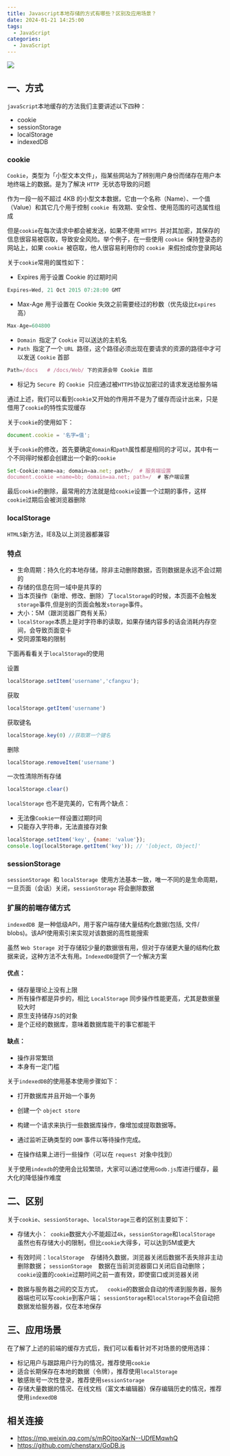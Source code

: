 ```yaml
---
title: Javascript本地存储的方式有哪些？区别及应用场景？
date: 2024-01-21 14:25:00
tags:
  - JavaScript
categories:
  - JavaScript
---
```



 ![](https://static.vue-js.com/68dccf20-849f-11eb-ab90-d9ae814b240d.png)

## 一、方式

`javaScript`本地缓存的方法我们主要讲述以下四种：

- cookie
- sessionStorage
- localStorage
- indexedDB


### cookie

`Cookie`，类型为「小型文本文件」，指某些网站为了辨别用户身份而储存在用户本地终端上的数据。是为了解决 `HTTP `无状态导致的问题

作为一段一般不超过 4KB 的小型文本数据，它由一个名称（Name）、一个值（Value）和其它几个用于控制 `cookie `有效期、安全性、使用范围的可选属性组成

但是`cookie`在每次请求中都会被发送，如果不使用 `HTTPS `并对其加密，其保存的信息很容易被窃取，导致安全风险。举个例子，在一些使用 `cookie `保持登录态的网站上，如果 `cookie `被窃取，他人很容易利用你的 `cookie `来假扮成你登录网站

关于`cookie`常用的属性如下：

- Expires 用于设置 Cookie 的过期时间

```js
Expires=Wed, 21 Oct 2015 07:28:00 GMT
```

- Max-Age 用于设置在 Cookie 失效之前需要经过的秒数（优先级比`Expires`高）

```js
Max-Age=604800
```

- `Domain `指定了 `Cookie` 可以送达的主机名
- `Path `指定了一个 `URL `路径，这个路径必须出现在要请求的资源的路径中才可以发送 `Cookie` 首部

```js
Path=/docs   # /docs/Web/ 下的资源会带 Cookie 首部
```

- 标记为 `Secure `的 `Cookie `只应通过被`HTTPS`协议加密过的请求发送给服务端

通过上述，我们可以看到`cookie`又开始的作用并不是为了缓存而设计出来，只是借用了`cookie`的特性实现缓存

关于`cookie`的使用如下：

```js
document.cookie = '名字=值';
```

关于`cookie`的修改，首先要确定`domain`和`path`属性都是相同的才可以，其中有一个不同得时候都会创建出一个新的`cookie`

```js
Set-Cookie:name=aa; domain=aa.net; path=/  # 服务端设置
document.cookie =name=bb; domain=aa.net; path=/  # 客户端设置
```

最后`cookie`的删除，最常用的方法就是给`cookie`设置一个过期的事件，这样`cookie`过期后会被浏览器删除



### localStorage

`HTML5`新方法，IE8及以上浏览器都兼容

### 特点

- 生命周期：持久化的本地存储，除非主动删除数据，否则数据是永远不会过期的
- 存储的信息在同一域中是共享的
- 当本页操作（新增、修改、删除）了`localStorage`的时候，本页面不会触发`storage`事件,但是别的页面会触发`storage`事件。
- 大小：5M（跟浏览器厂商有关系）
- `localStorage`本质上是对字符串的读取，如果存储内容多的话会消耗内存空间，会导致页面变卡
- 受同源策略的限制

下面再看看关于`localStorage`的使用

设置

```js
localStorage.setItem('username','cfangxu');
```

获取

```js
localStorage.getItem('username')
```

获取键名

```js
localStorage.key(0) //获取第一个键名
```

删除

```js
localStorage.removeItem('username')
```

一次性清除所有存储

```js
localStorage.clear()
```

`localStorage` 也不是完美的，它有两个缺点：

- 无法像` Cookie `一样设置过期时间
- 只能存入字符串，无法直接存对象

```js
localStorage.setItem('key', {name: 'value'});
console.log(localStorage.getItem('key')); // '[object, Object]'
```



### sessionStorage

`sessionStorage `和 `localStorage `使用方法基本一致，唯一不同的是生命周期，一旦页面（会话）关闭，`sessionStorage` 将会删除数据



### 扩展的前端存储方式

`indexedDB `是一种低级API，用于客户端存储大量结构化数据(包括, 文件/ blobs)。该API使用索引来实现对该数据的高性能搜索

虽然 `Web Storage `对于存储较少量的数据很有用，但对于存储更大量的结构化数据来说，这种方法不太有用。`IndexedDB`提供了一个解决方案

#### 优点：

- 储存量理论上没有上限
- 所有操作都是异步的，相比 `LocalStorage` 同步操作性能更高，尤其是数据量较大时
- 原生支持储存` JS `的对象
- 是个正经的数据库，意味着数据库能干的事它都能干

#### 缺点：

- 操作非常繁琐
- 本身有一定门槛

关于`indexedDB`的使用基本使用步骤如下：

- 打开数据库并且开始一个事务

- 创建一个 `object store`
- 构建一个请求来执行一些数据库操作，像增加或提取数据等。
- 通过监听正确类型的 `DOM` 事件以等待操作完成。
- 在操作结果上进行一些操作（可以在 `request `对象中找到）

关于使用`indexdb`的使用会比较繁琐，大家可以通过使用`Godb.js`库进行缓存，最大化的降低操作难度




## 二、区别

关于`cookie`、`sessionStorage`、`localStorage`三者的区别主要如下：

- 存储大小：` cookie`数据大小不能超过`4k`，`sessionStorage`和`localStorage `虽然也有存储大小的限制，但比`cookie`大得多，可以达到5M或更大

- 有效时间：` localStorage   `存储持久数据，浏览器关闭后数据不丢失除非主动删除数据； `sessionStorage  `数据在当前浏览器窗口关闭后自动删除；` cookie `设置的`cookie`过期时间之前一直有效，即使窗口或浏览器关闭

- 数据与服务器之间的交互方式，`  cookie`的数据会自动的传递到服务器，服务器端也可以写`cookie`到客户端； `sessionStorage`和`localStorage`不会自动把数据发给服务器，仅在本地保存



## 三、应用场景

在了解了上述的前端的缓存方式后，我们可以看看针对不对场景的使用选择：

- 标记用户与跟踪用户行为的情况，推荐使用`cookie`
- 适合长期保存在本地的数据（令牌），推荐使用`localStorage`
- 敏感账号一次性登录，推荐使用`sessionStorage`
- 存储大量数据的情况、在线文档（富文本编辑器）保存编辑历史的情况，推荐使用`indexedDB`



## 相关连接

- https://mp.weixin.qq.com/s/mROjtpoXarN--UDfEMqwhQ
- https://github.com/chenstarx/GoDB.js